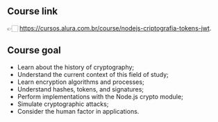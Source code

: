 ## Course link

👉🏻 https://cursos.alura.com.br/course/nodejs-criptografia-tokens-jwt.

## Course goal

- Learn about the history of cryptography;
- Understand the current context of this field of study;
- Learn encryption algorithms and processes;
- Understand hashes, tokens, and signatures;
- Perform implementations with the Node.js crypto module;
- Simulate cryptographic attacks;
- Consider the human factor in applications.
